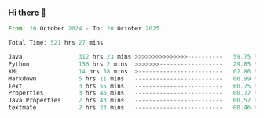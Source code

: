 ### Hi there 👋

<!--
**luoxuanzao/luoxuanzao** is a ✨ _special_ ✨ repository because its `README.md` (this file) appears on your GitHub profile.

Here are some ideas to get you started:

- 🔭 I’m currently working on ...
- 🌱 I’m currently learning ...
- 👯 I’m looking to collaborate on ...
- 🤔 I’m looking for help with ...
- 💬 Ask me about ...
- 📫 How to reach me: ...
- 😄 Pronouns: ...
- ⚡ Fun fact: ...
-->

<!--START_SECTION:waka-->

```rust
From: 20 October 2024 - To: 20 October 2025

Total Time: 521 hrs 27 mins

Java                312 hrs 23 mins >>>>>>>>>>>>>>>----------   59.75 %
Python              156 hrs 2 mins  >>>>>>>------------------   29.85 %
XML                 14 hrs 58 mins  >------------------------   02.86 %
Markdown            5 hrs 11 mins   -------------------------   00.99 %
Text                3 hrs 55 mins   -------------------------   00.75 %
Properties          3 hrs 46 mins   -------------------------   00.72 %
Java Properties     2 hrs 43 mins   -------------------------   00.52 %
textmate            2 hrs 23 mins   -------------------------   00.46 %
```

<!--END_SECTION:waka-->